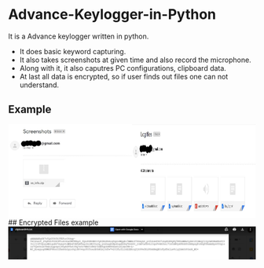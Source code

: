 # Advance-Keylogger-in-Python

It is a Advance keylogger written in python.
* It does basic keyword capturing.
* It also takes screenshots at given time and also record the microphone.
* Along with it, it also caputres PC configurations, clipboard data.
* At last all data is encrypted, so if user finds out files one can not understand.

## Example
<div style="display:flex;">
<img alt="App image" src="Keylogger/Screenshot/ss.jpg" width="50%">
<img alt="App image" src="Keylogger/Screenshot/log.jpg" width="50%">
</div>
## Encrypted Files example
<div style="display:flex;">
<img alt="App image" src="Keylogger/Screenshot/encrypted.jpg" width="100%">
</div>
